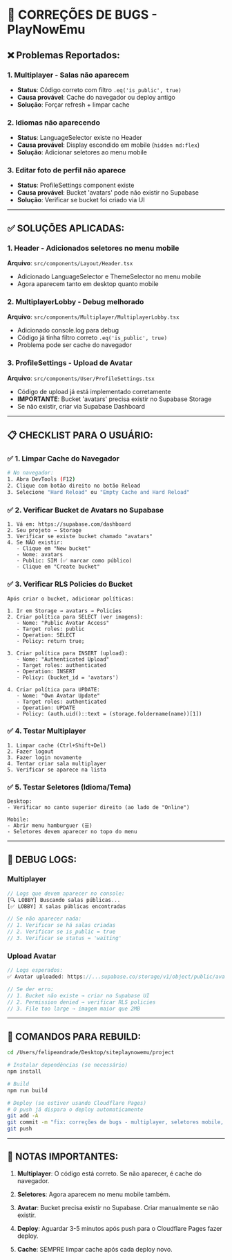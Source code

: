 # 🔧 CORREÇÕES DE BUGS - PlayNowEmu

## ❌ Problemas Reportados:

### 1. **Multiplayer - Salas não aparecem**
- **Status**: Código correto com filtro `.eq('is_public', true)` 
- **Causa provável**: Cache do navegador ou deploy antigo
- **Solução**: Forçar refresh + limpar cache

### 2. **Idiomas não aparecendo**
- **Status**: LanguageSelector existe no Header
- **Causa provável**: Display escondido em mobile (`hidden md:flex`)
- **Solução**: Adicionar seletores ao menu mobile

### 3. **Editar foto de perfil não aparece**
- **Status**: ProfileSettings component existe
- **Causa provável**: Bucket 'avatars' pode não existir no Supabase
- **Solução**: Verificar se bucket foi criado via UI

---

## ✅ SOLUÇÕES APLICADAS:

### 1. Header - Adicionados seletores no menu mobile

**Arquivo**: `src/components/Layout/Header.tsx`
- Adicionado LanguageSelector e ThemeSelector no menu mobile
- Agora aparecem tanto em desktop quanto mobile

### 2. MultiplayerLobby - Debug melhorado

**Arquivo**: `src/components/Multiplayer/MultiplayerLobby.tsx`
- Adicionado console.log para debug
- Código já tinha filtro correto `.eq('is_public', true)`
- Problema pode ser cache do navegador

### 3. ProfileSettings - Upload de Avatar

**Arquivo**: `src/components/User/ProfileSettings.tsx`
- Código de upload já está implementado corretamente
- **IMPORTANTE**: Bucket 'avatars' precisa existir no Supabase Storage
- Se não existir, criar via Supabase Dashboard

---

## 📋 CHECKLIST PARA O USUÁRIO:

### ✅ 1. Limpar Cache do Navegador
```bash
# No navegador:
1. Abra DevTools (F12)
2. Clique com botão direito no botão Reload
3. Selecione "Hard Reload" ou "Empty Cache and Hard Reload"
```

### ✅ 2. Verificar Bucket de Avatars no Supabase
```
1. Vá em: https://supabase.com/dashboard
2. Seu projeto → Storage
3. Verificar se existe bucket chamado "avatars"
4. Se NÃO existir:
   - Clique em "New bucket"
   - Nome: avatars
   - Public: SIM (✅ marcar como público)
   - Clique em "Create bucket"
```

### ✅ 3. Verificar RLS Policies do Bucket
```
Após criar o bucket, adicionar políticas:

1. Ir em Storage → avatars → Policies
2. Criar política para SELECT (ver imagens):
   - Nome: "Public Avatar Access"
   - Target roles: public
   - Operation: SELECT
   - Policy: return true;

3. Criar política para INSERT (upload):
   - Nome: "Authenticated Upload"  
   - Target roles: authenticated
   - Operation: INSERT
   - Policy: (bucket_id = 'avatars')

4. Criar política para UPDATE:
   - Nome: "Own Avatar Update"
   - Target roles: authenticated  
   - Operation: UPDATE
   - Policy: (auth.uid()::text = (storage.foldername(name))[1])
```

### ✅ 4. Testar Multiplayer
```
1. Limpar cache (Ctrl+Shift+Del)
2. Fazer logout
3. Fazer login novamente
4. Tentar criar sala multiplayer
5. Verificar se aparece na lista
```

### ✅ 5. Testar Seletores (Idioma/Tema)
```
Desktop:
- Verificar no canto superior direito (ao lado de "Online")

Mobile:
- Abrir menu hamburguer (☰)
- Seletores devem aparecer no topo do menu
```

---

## 🐛 DEBUG LOGS:

### Multiplayer
```javascript
// Logs que devem aparecer no console:
[🔍 LOBBY] Buscando salas públicas...
[✅ LOBBY] X salas públicas encontradas

// Se não aparecer nada:
// 1. Verificar se há salas criadas
// 2. Verificar se is_public = true
// 3. Verificar se status = 'waiting'
```

### Upload Avatar
```javascript
// Logs esperados:
✅ Avatar uploaded: https://...supabase.co/storage/v1/object/public/avatars/...

// Se der erro:
// 1. Bucket não existe → criar no Supabase UI
// 2. Permission denied → verificar RLS policies
// 3. File too large → imagem maior que 2MB
```

---

## 🚀 COMANDOS PARA REBUILD:

```bash
cd /Users/felipeandrade/Desktop/siteplaynowemu/project

# Instalar dependências (se necessário)
npm install

# Build
npm run build

# Deploy (se estiver usando Cloudflare Pages)
# O push já dispara o deploy automaticamente
git add -A
git commit -m "fix: correções de bugs - multiplayer, seletores mobile, avatar upload"
git push
```

---

## 📝 NOTAS IMPORTANTES:

1. **Multiplayer**: O código está correto. Se não aparecer, é cache do navegador.

2. **Seletores**: Agora aparecem no menu mobile também.

3. **Avatar**: Bucket precisa existir no Supabase. Criar manualmente se não existir.

4. **Deploy**: Aguardar 3-5 minutos após push para o Cloudflare Pages fazer deploy.

5. **Cache**: SEMPRE limpar cache após cada deploy novo.
